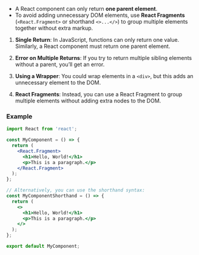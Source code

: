
- A React component can only return **one parent element**.
- To avoid adding unnecessary DOM elements, use **React Fragments** (`<React.Fragment>` or shorthand `<>...</>`) to group multiple elements together without extra markup.



1. **Single Return**: In JavaScript, functions can only return one value. Similarly, a React component must return one parent element.

2. **Error on Multiple Returns**: If you try to return multiple sibling elements without a parent, you’ll get an error.

3. **Using a Wrapper**: You could wrap elements in a `<div>`, but this adds an unnecessary element to the DOM.

4. **React Fragments**: Instead, you can use a React Fragment to group multiple elements without adding extra nodes to the DOM.

### Example

```jsx
import React from 'react';

const MyComponent = () => {
  return (
    <React.Fragment>
      <h1>Hello, World!</h1>
      <p>This is a paragraph.</p>
    </React.Fragment>
  );
};

// Alternatively, you can use the shorthand syntax:
const MyComponentShorthand = () => {
  return (
    <>
      <h1>Hello, World!</h1>
      <p>This is a paragraph.</p>
    </>
  );
};

export default MyComponent;
```

